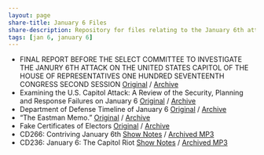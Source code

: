 ```yaml
---
layout: page
share-title: January 6 Files
share-description: Repository for files relating to the January 6th attack.
tags: [jan 6, january 6]
---
```

- FINAL REPORT BEFORE THE SELECT COMMITTEE TO INVESTIGATE THE JANURY 6TH ATTACK ON THE UNITED STATES CAPITOL OF THE HOUSE OF REPRESENTATIVES ONE HUNDRED SEVENTEENTH CONGRESS SECOND SESSION [Original](https://www.congress.gov/117/crpt/hrpt663/CRPT-117hrpt663.pdf) / [Archive](https://web.archive.org/web/20221224021054/https://www.congress.gov/117/crpt/hrpt663/CRPT-117hrpt663.pdf)
- Examining the U.S. Capitol Attack: A Review of the Security, Planning and Response Failures on January 6 [Original](https://www.rules.senate.gov/imo/media/doc/Jan%206%20HSGAC%20Rules%20Report.pdf) / [Archive](https://web.archive.org/web/20230614134014/https://www.rules.senate.gov/imo/media/doc/Jan%206%20HSGAC%20Rules%20Report.pdf)
- Department of Defense Timeline of January 6 [Original](https://media.defense.gov/2021/Jan/11/2002563151/-1/-1/0/PLANNING-AND-EXECUTION-TIMELINE-FOR-THE-NATIONAL-GUARDS-INVOLVEMENT-IN-THE-JANUARY-6-2021-VIOLENT-ATTACK-AT-THE-US-CAPITOL.PDF) / [Archive](https://web.archive.org/web/20230609044122/https://media.defense.gov/2021/Jan/11/2002563151/-1/-1/0/PLANNING-AND-EXECUTION-TIMELINE-FOR-THE-NATIONAL-GUARDS-INVOLVEMENT-IN-THE-JANUARY-6-2021-VIOLENT-ATTACK-AT-THE-US-CAPITOL.PDF)
- “The Eastman Memo.” [Original](https://s3.documentcloud.org/documents/21066248/eastman-memo.pdf) / [Archive](https://web.archive.org/web/20230604101726/https://s3.documentcloud.org/documents/21066248/eastman-memo.pdf)
- Fake Certificates of Electors [Original](https://s3.documentcloud.org/documents/20493986/nara-records-regarding-invalid-elector-slates-nara-21-0174-a.pdf) / [Archive](https://web.archive.org/web/20230516012019/https://s3.documentcloud.org/documents/20493986/nara-records-regarding-invalid-elector-slates-nara-21-0174-a.pdf)
- CD266: Contriving January 6th [Show Notes](https://web.archive.org/web/20230330171451/https://congressionaldish.libsyn.com/cd266-contriving-january-6th) / [Archived MP3](https://web.archive.org/web/20230622031120/https://content.libsyn.com/p/2/3/9/23974d8c1d25011a/CD266.mp3?c_id=143803497&cs_id=143803497&destination_id=116644&response-content-type=audio%2Fmpeg&Expires=1687414240&Signature=SD-LkpVA40Jy2lg3UxPP3jIuyZoF8XYyd7gcGBCw907gCtRu5HsvA7zEgrK~L6dySrlnGCkQVQqC6x0b4h1ws5tdwbjfqU~ZrzJxcljCN8Y-Q2iD4iScnuGCxftruIYPLuG-BIoPW29pbdxHLVpq1PAnSdr3DpzLyhYfJA3H8DQjWm~gZUYcquEAOShEeGp7TaU6GabKrfLVNz8POrQDRvT-72ULXBiJ-AzuZfb8id4iJiI8H4Y-UIFHj8Bw5iJveViL0-BNoI~wnoF2AvkocIqQ3vuUS-ScpSglGaYIgNaqxYZj0jy4hl47ZaWZ8~XHsfpO6Ernx5N32c9TkwAXaQ__&Key-Pair-Id=K1YS7LZGUP96OI)
- CD236: January 6: The Capitol Riot [Show Notes](https://web.archive.org/web/20230326124706/https://congressionaldish.libsyn.com/cd236-january-6-the-capitol-riot) / [Archived MP3](https://web.archive.org/web/20230622030756/https://content.libsyn.com/p/8/4/8/848334d10f94204b/CD236.mp3?c_id=108009137&cs_id=108009137&destination_id=116644&response-content-type=audio%2Fmpeg&Expires=1687413705&Signature=DjB9Dfzu~r62-pWgS1qRgTo-FLbzNvzWKAKN02gUvsWck1VnfgnFgU1lKtv0OTaZ2K9EINL6X4jGNVRQskffJtn0RoG6KH8mDSAioNVuw4JCzFMItdTHUdcVAjkW-bz63qp1YVPRBY0sddTWbHLKRT9ZPPRQTUcXHRuqRBxfpLMxHV4v8bJ80oAJq1ngOJzeAMV9YZ5Xbcf2eBZ17o9CLmSdVredvxXR2QtnkPTn9LN2TgERjjbREpLHTU3g6ChXATxFp45m~bJZP~rMs-9wJZmtWV7OH7Kkwn~rcP8DsnAGhYHlvS9vadIOuUsYnpJDmba1QyRV7boIVZ3xe-efog__&Key-Pair-Id=K1YS7LZGUP96OI)